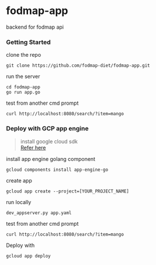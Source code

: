 # fodmap-app
backend for fodmap api

### Getting Started
clone the repo
```
git clone https://github.com/fodmap-diet/fodmap-app.git
```
run the server
```
cd fodmap-app
go run app.go
```
test from another cmd prompt
```
curl http://localhost:8080/search/?item=mango
```

### Deploy with GCP app engine
> install google cloud sdk   
> [Refer here](https://cloud.google.com/sdk/docs/)    

install app engine golang component   
```
gcloud components install app-engine-go
```
create app
```
gcloud app create --project=[YOUR_PROJECT_NAME]
```
run locally
```
dev_appserver.py app.yaml
```
test from another cmd prompt
```
curl http://localhost:8080/search/?item=mango
```
Deploy with
```
gcloud app deploy
```
